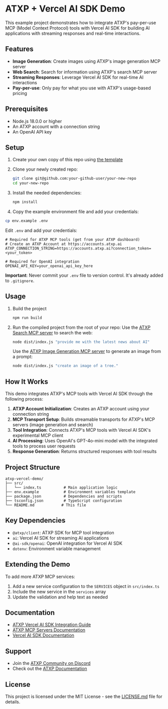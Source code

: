 # ATXP + Vercel AI SDK Demo

This example project demonstrates how to integrate ATXP's pay-per-use MCP (Model Context Protocol) tools with Vercel AI SDK for building AI applications with streaming responses and real-time interactions.

## Features

- **Image Generation**: Create images using ATXP's image generation MCP server
- **Web Search**: Search for information using ATXP's search MCP server
- **Streaming Responses**: Leverage Vercel AI SDK for real-time AI interactions
- **Pay-per-use**: Only pay for what you use with ATXP's usage-based pricing

## Prerequisites

- Node.js 18.0.0 or higher
- An ATXP account with a connection string
- An OpenAI API key

## Setup

1. Create your own copy of this repo using [the template](https://github.com/new?template_name=atxp-vercel-demo&template_owner=atxp-dev)

2. Clone your newly created repo: 
   ```bash
   git clone git@github.com:your-github-user/your-new-repo
   cd your-new-repo
   ```

3. Install the needed dependencies:
    ```bash
    npm install
    ```

4. Copy the example environment file and add your credentials:

```bash
cp env.example .env
```

Edit `.env` and add your credentials:

```env
# Required for ATXP MCP tools (get from your ATXP dashboard)
# Create an ATXP Account at https://accounts.atxp.ai
ATXP_CONNECTION_STRING=https://accounts.atxp.ai?connection_token=<your_token>

# Required for OpenAI integration
OPENAI_API_KEY=your_openai_api_key_here
```

**Important**: Never commit your `.env` file to version control. It's already added to `.gitignore`.

## Usage

1. Build the project
    ```bash
    npm run build
    ```

2. Run the compiled project from the root of your repo:
    Use the [ATXP Search MCP server](https://docs.atxp.ai/client/mcp_servers/search) to search the web:
    ```bash
    node dist/index.js "provide me with the latest news about AI"
    ```

    Use the [ATXP Image Generation MCP server](https://docs.atxp.ai/client/mcp_servers/image) to generate an image from a prompt:
    ```bash
    node dist/index.js "create an image of a tree."
    ```

## How It Works

This demo integrates ATXP's MCP tools with Vercel AI SDK through the following process:

1. **ATXP Account Initialization**: Creates an ATXP account using your connection string
2. **MCP Transport Setup**: Builds streamable transports for ATXP's MCP servers (image generation and search)
3. **Tool Integration**: Connects ATXP's MCP tools with Vercel AI SDK's experimental MCP client
4. **AI Processing**: Uses OpenAI's GPT-4o-mini model with the integrated tools to process user requests
5. **Response Generation**: Returns structured responses with tool results

## Project Structure

```
atxp-vercel-demo/
├── src/
│   └── index.ts          # Main application logic
├── env.example           # Environment variables template
├── package.json          # Dependencies and scripts
├── tsconfig.json         # TypeScript configuration
└── README.md            # This file
```

## Key Dependencies

- `@atxp/client`: ATXP SDK for MCP tool integration
- `ai`: Vercel AI SDK for streaming AI applications
- `@ai-sdk/openai`: OpenAI integration for Vercel AI SDK
- `dotenv`: Environment variable management

## Extending the Demo

To add more ATXP MCP services:

1. Add a new service configuration to the `SERVICES` object in `src/index.ts`
2. Include the new service in the `services` array
3. Update the validation and help text as needed

## Documentation

- [ATXP Vercel AI SDK Integration Guide](https://docs.atxp.ai/client/guides/vercel_ai)
- [ATXP MCP Servers Documentation](https://docs.atxp.ai/client/mcp-servers)
- [Vercel AI SDK Documentation](https://sdk.vercel.ai/docs)

## Support

- Join the [ATXP Community on Discord](https://discord.gg/atxp)
- Check out the [ATXP Documentation](https://docs.atxp.ai/)

## License

This project is licensed under the MIT License - see the [LICENSE.md](LICENSE.md) file for details.
